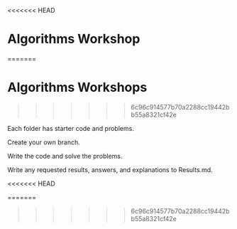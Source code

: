 <<<<<<< HEAD
# Algorithms Workshop
=======
# Algorithms Workshops
>>>>>>> 6c96c914577b70a2288cc19442bb55a8321cf42e

Each folder has starter code and problems.

Create your own branch.

Write the code and solve the problems.

Write any requested results, answers, and explanations to Results.md.

<<<<<<< HEAD


=======
>>>>>>> 6c96c914577b70a2288cc19442bb55a8321cf42e
